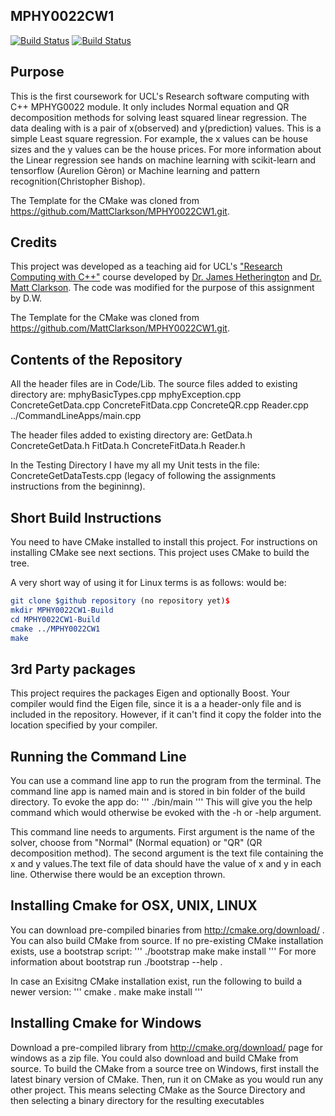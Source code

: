 MPHY0022CW1
------------------

[![Build Status](https://travis-ci.com/MattClarkson/MPHY0022CW1.svg?branch=master)](https://travis-ci.com/MattClarkson/MPHY0022CW1)
[![Build Status](https://ci.appveyor.com/api/projects/status/5pm89ej732c1ekf0/branch/master)](https://ci.appveyor.com/project/MattClarkson/cmakecatch2)


Purpose
-------

This is the first coursework for UCL's Research software computing with C++ MPHYG0022 module. It only includes
Normal equation and QR decomposition methods for solving least squared linear regression. The data dealing with is a
pair of x(observed) and y(prediction) values. This is a simple Least square regression. For example, the x values can
be house sizes and the y values can be the house prices.
For more information about the Linear regression see hands on machine learning with scikit-learn and tensorflow
(Aurelion Gèron) or Machine learning and pattern recognition(Christopher Bishop).

The Template for the CMake was cloned from https://github.com/MattClarkson/MPHY0022CW1.git.

Credits
-------

This project was developed as a teaching aid for UCL's ["Research Computing with C++"](http://rits.github-pages.ucl.ac.uk/research-computing-with-cpp/)
course developed by [Dr. James Hetherington](http://www.ucl.ac.uk/research-it-services/people/james)
and [Dr. Matt Clarkson](https://iris.ucl.ac.uk/iris/browse/profile?upi=MJCLA42).
The code was modified for the purpose of this assignment by D.W.

The Template for the CMake was cloned from https://github.com/MattClarkson/MPHY0022CW1.git.

Contents of the Repository
--------------------------
All the header files are in Code/Lib.
The source files added to existing directory are:
mphyBasicTypes.cpp
mphyException.cpp
ConcreteGetData.cpp
ConcreteFitData.cpp
ConcreteQR.cpp
Reader.cpp
  ../CommandLineApps/main.cpp

The header files added to existing directory are:
GetData.h
ConcreteGetData.h
FitData.h
ConcreteFitData.h
Reader.h

In the Testing Directory I have my all my Unit tests in the file:
ConcreteGetDataTests.cpp (legacy of following the assignments instructions from the begininng).


Short Build Instructions
------------------
You need to have CMake installed to install this project. For instructions on installing CMake see next sections.
This project uses CMake to build the tree.

A very short way of using it for Linux terms is as follows:
would be:
``` cmake
git clone $github repository (no repository yet)$
mkdir MPHY0022CW1-Build
cd MPHY0022CW1-Build
cmake ../MPHY0022CW1
make
```

3rd Party packages
------------------
This project requires the packages Eigen and optionally Boost.
Your compiler would find the Eigen file, since it is a a header-only file and is included in the repository. However,
if it can't find it copy the folder into the location specified by your compiler.


Running the Command Line
-----------------------
You can use a command line app to run the program from the terminal. The command line app is named main and is stored in
bin folder of the build directory. To evoke the app do:
'''
./bin/main
'''
This will give you the help command which would otherwise be evoked with the -h or -help argument.

This command line needs to arguments. First argument is the name of the solver, choose from "Normal" (Normal equation)
or "QR" (QR decomposition method). The second argument is the text file containing the x and y values.The text file of
data should have the value of x and y in each line. Otherwise there would be an exception thrown.

Installing Cmake for OSX, UNIX, LINUX
--------------------
You can download pre-compiled binaries from http://cmake.org/download/ . You can also build CMake from source. If no
pre-existing CMake installation exists, use a bootstrap script:
'''
./bootstrap
  make
  make install
  '''
For more information about bootstrap run ./bootstrap --help .

In case an Exisitng CMake installation exist, run the following to build a newer version:
'''
  cmake .
  make
  make install
'''

Installing Cmake for Windows
--------------------
Download  a pre-compiled library from http://cmake.org/download/ page for windows as a zip file. You could also download
and build CMake from source. To build the CMake from a source tree on Windows, first install the latest binary version
of CMake. Then, run it on CMake as you would run any other project. This means selecting CMake as the Source Directory
and then selecting a binary directory for the resulting executables



